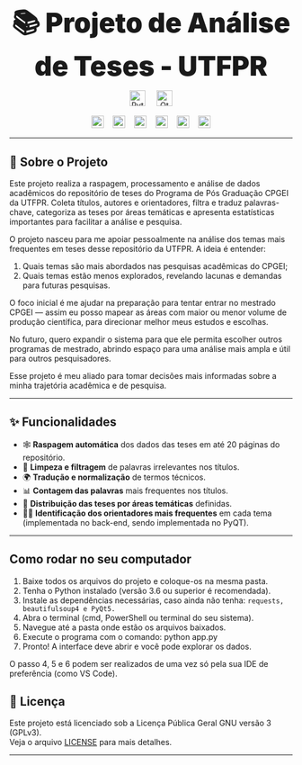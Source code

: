 <h1 align="center" style="font-weight: 900; font-size: 3rem; margin-bottom: 0.2em;">📚 Projeto de Análise de Teses - UTFPR</h1>

<p align="center" style="margin-bottom: 1em;">
  <img src="https://img.shields.io/badge/Python-3776AB?style=flat&logo=python&logoColor=white" alt="Python" style="margin:0 8px; height:28px;" />
  <img src="https://img.shields.io/badge/Qt-41CD52?style=flat&logo=qt&logoColor=white" alt="Qt" style="margin:0 8px; height:28px;" />
</p>

<p align="center">
  <img src="https://img.shields.io/badge/Python-3.13-blue.svg" alt="Python version" style="margin:0 6px; height:22px;" />
  <img src="https://img.shields.io/badge/Library-Requests-orange.svg" alt="Requests library" style="margin:0 6px; height:22px;" />
  <img src="https://img.shields.io/badge/Library-BeautifulSoup-green.svg" alt="BeautifulSoup library" style="margin:0 6px; height:22px;" />
  <img src="https://img.shields.io/badge/status-em--desenvolvimento-yellow.svg" alt="Em Desenvolvimento" style="margin:0 6px; height:22px;" />
  <img src="https://img.shields.io/badge/versão-0.1-red.svg" alt="versão 0.1" style="margin:0 6px; height:22px;" />
  <img src="https://img.shields.io/badge/License-GPLv3-blue.svg" alt="License GPLv3" style="margin:0 6px; height:22px;" />
</p>

---

## 🚀 Sobre o Projeto

Este projeto realiza a raspagem, processamento e análise de dados acadêmicos do repositório de teses do Programa de Pós Graduação CPGEI da UTFPR. Coleta títulos, autores e orientadores, filtra e traduz palavras-chave, categoriza as teses por áreas temáticas e apresenta estatísticas importantes para facilitar a análise e pesquisa.

O projeto nasceu para me apoiar pessoalmente na análise dos temas mais frequentes em teses desse repositório da UTFPR. A ideia é entender:

1. Quais temas são mais abordados nas pesquisas acadêmicas do CPGEI;
2. Quais temas estão menos explorados, revelando lacunas e demandas para futuras pesquisas.

O foco inicial é me ajudar na preparação para tentar entrar no mestrado CPGEI — assim eu posso mapear as áreas com maior ou menor volume de produção científica, para direcionar melhor meus estudos e escolhas.

No futuro, quero expandir o sistema para que ele permita escolher outros programas de mestrado, abrindo espaço para uma análise mais ampla e útil para outros pesquisadores.

Esse projeto é meu aliado para tomar decisões mais informadas sobre a minha trajetória acadêmica e de pesquisa.

---

## ✨ Funcionalidades

- 🕸️ **Raspagem automática** dos dados das teses em até 20 páginas do repositório.
- 🧹 **Limpeza e filtragem** de palavras irrelevantes nos títulos.
- 🌍 **Tradução e normalização** de termos técnicos.
- 📊 **Contagem das palavras** mais frequentes nos títulos.
- 🎯 **Distribuição das teses por áreas temáticas** definidas.
- 👩‍🏫 **Identificação dos orientadores mais frequentes** em cada tema (implementada no back-end, sendo implementada no PyQT).

---

## Como rodar no seu computador

1) Baixe todos os arquivos do projeto e coloque-os na mesma pasta.
2) Tenha o Python instalado (versão 3.6 ou superior é recomendada).
3) Instale as dependências necessárias, caso ainda não tenha: ```requests, beautifulsoup4 e PyQt5. ```
4) Abra o terminal (cmd, PowerShell ou terminal do seu sistema).
5) Navegue até a pasta onde estão os arquivos baixados.
6) Execute o programa com o comando: python app.py
7) Pronto! A interface deve abrir e você pode explorar os dados.

O passo 4, 5 e 6 podem ser realizados de uma vez só pela sua IDE de preferência (como VS Code). 

## 📄 Licença

Este projeto está licenciado sob a Licença Pública Geral GNU versão 3 (GPLv3).  
Veja o arquivo [LICENSE](LICENSE) para mais detalhes.

---
